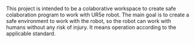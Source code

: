 This project is intended to be a colaborative workspace to create safe colaboration program to work with UR5e robot. The main goal is to create a safe environment to work with the robot, so the robot can work with humans without any risk of injury. It means operation according to the applicable standard. 